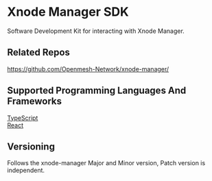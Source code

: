 # Xnode Manager SDK

Software Development Kit for interacting with Xnode Manager.

## Related Repos

https://github.com/Openmesh-Network/xnode-manager/

## Supported Programming Languages And Frameworks

[TypeScript](./ts/package/)  
[React](./ts/react/)

## Versioning

Follows the xnode-manager Major and Minor version, Patch version is independent.
